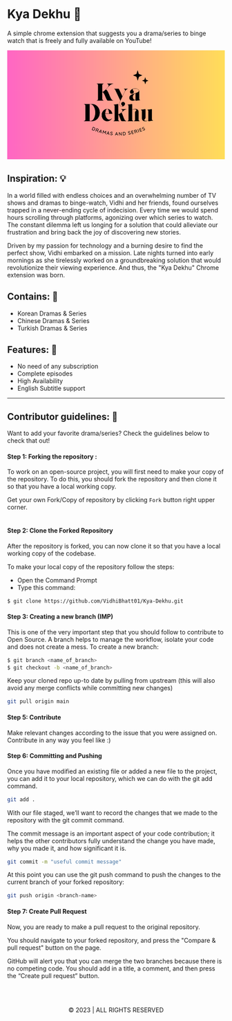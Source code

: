 # Kya Dekhu 👀

A simple chrome extension that suggests you a drama/series to binge watch that is freely and fully available on YouTube!

<img src="https://github.com/VidhiBhatt01/Kya-Dekhu/blob/main/Resources/Kya%20Dekhu%20Landscape%20Logo.png ">


## Inspiration: 💡
In a world filled with endless choices and an overwhelming number of TV shows and dramas to binge-watch, Vidhi and her friends, found ourselves trapped in a never-ending cycle of indecision. Every time we would spend hours scrolling through platforms, agonizing over which series to watch. The constant dilemma left us longing for a solution that could alleviate our frustration and bring back the joy of discovering new stories.

Driven by my passion for technology and a burning desire to find the perfect show, Vidhi embarked on a mission. Late nights turned into early mornings as she tirelessly worked on a groundbreaking solution that would revolutionize their viewing experience. And thus, the "Kya Dekhu" Chrome extension was born.


## Contains: 📜
- Korean Dramas & Series
- Chinese Dramas & Series
- Turkish Dramas & Series

## Features: 🚀
- No need of any subscription
- Complete episodes
- High Availability
- English Subtitle support

<hr>

## Contributor guidelines: 🌻
Want to add your favorite drama/series? Check the guidelines below to check that out!

#### Step 1: Forking the repository :

To work on an open-source project, you will first need to make your copy of the repository. To do this, you should fork the repository and then clone it so that you have a local working copy.

Get your own Fork/Copy of repository by clicking `Fork` button right upper corner.<br><br>

#### Step 2: Clone the Forked Repository

After the repository is forked, you can now clone it so that you have a local working copy of the codebase.

To make your local copy of the repository follow the steps:

- Open the Command Prompt
- Type this command:

```bash
$ git clone https://github.com/VidhiBhatt01/Kya-Dekhu.git
```

#### Step 3: Creating a new branch (IMP)

This is one of the very important step that you should follow to contribute to Open Source. A branch helps to manage the workflow, isolate your code and does not create a mess. To create a new branch:

```bash
$ git branch <name_of_branch>
$ git checkout -b <name_of_branch>
```

Keep your cloned repo up-to date by pulling from upstream (this will also avoid any merge conflicts while committing new changes)

```bash
git pull origin main
```

#### Step 5: Contribute

Make relevant changes according to the issue that you were assigned on. Contribute in any way you feel like :)

#### Step 6: Committing and Pushing

Once you have modified an existing file or added a new file to the project, you can add it to your local repository, which we can do with the git add command.

```bash
git add .
```

With our file staged, we’ll want to record the changes that we made to the repository with the git commit command.

The commit message is an important aspect of your code contribution; it helps the other contributors fully understand the change you have made, why you made it, and how significant it is.

```bash
git commit -m "useful commit message"
```

At this point you can use the git push command to push the changes to the current branch of your forked repository:

```bash
git push origin <branch-name>
```

#### Step 7: Create Pull Request

Now, you are ready to make a pull request to the original repository.

You should navigate to your forked repository, and press the "Compare & pull request" button on the page.

GitHub will alert you that you can merge the two branches because there is no competing code. You should add in a title, a comment, and then press the “Create pull request” button.

<br>
<br>
<p align="center">
 © 2023 | ALL RIGHTS RESERVED
</p>
                                                                       


